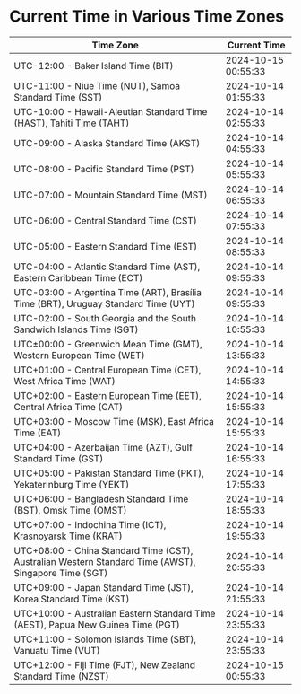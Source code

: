 # Current Time in Various Time Zones

| Time Zone | Current Time |
|-----------|--------------|
| UTC-12:00 - Baker Island Time (BIT) | 2024-10-15 00:55:33 |
| UTC-11:00 - Niue Time (NUT), Samoa Standard Time (SST) | 2024-10-14 01:55:33 |
| UTC-10:00 - Hawaii-Aleutian Standard Time (HAST), Tahiti Time (TAHT) | 2024-10-14 02:55:33 |
| UTC-09:00 - Alaska Standard Time (AKST) | 2024-10-14 04:55:33 |
| UTC-08:00 - Pacific Standard Time (PST) | 2024-10-14 05:55:33 |
| UTC-07:00 - Mountain Standard Time (MST) | 2024-10-14 06:55:33 |
| UTC-06:00 - Central Standard Time (CST) | 2024-10-14 07:55:33 |
| UTC-05:00 - Eastern Standard Time (EST) | 2024-10-14 08:55:33 |
| UTC-04:00 - Atlantic Standard Time (AST), Eastern Caribbean Time (ECT) | 2024-10-14 09:55:33 |
| UTC-03:00 - Argentina Time (ART), Brasília Time (BRT), Uruguay Standard Time (UYT) | 2024-10-14 09:55:33 |
| UTC-02:00 - South Georgia and the South Sandwich Islands Time (SGT) | 2024-10-14 10:55:33 |
| UTC±00:00 - Greenwich Mean Time (GMT), Western European Time (WET) | 2024-10-14 13:55:33 |
| UTC+01:00 - Central European Time (CET), West Africa Time (WAT) | 2024-10-14 14:55:33 |
| UTC+02:00 - Eastern European Time (EET), Central Africa Time (CAT) | 2024-10-14 15:55:33 |
| UTC+03:00 - Moscow Time (MSK), East Africa Time (EAT) | 2024-10-14 15:55:33 |
| UTC+04:00 - Azerbaijan Time (AZT), Gulf Standard Time (GST) | 2024-10-14 16:55:33 |
| UTC+05:00 - Pakistan Standard Time (PKT), Yekaterinburg Time (YEKT) | 2024-10-14 17:55:33 |
| UTC+06:00 - Bangladesh Standard Time (BST), Omsk Time (OMST) | 2024-10-14 18:55:33 |
| UTC+07:00 - Indochina Time (ICT), Krasnoyarsk Time (KRAT) | 2024-10-14 19:55:33 |
| UTC+08:00 - China Standard Time (CST), Australian Western Standard Time (AWST), Singapore Time (SGT) | 2024-10-14 20:55:33 |
| UTC+09:00 - Japan Standard Time (JST), Korea Standard Time (KST) | 2024-10-14 21:55:33 |
| UTC+10:00 - Australian Eastern Standard Time (AEST), Papua New Guinea Time (PGT) | 2024-10-14 23:55:33 |
| UTC+11:00 - Solomon Islands Time (SBT), Vanuatu Time (VUT) | 2024-10-14 23:55:33 |
| UTC+12:00 - Fiji Time (FJT), New Zealand Standard Time (NZST) | 2024-10-15 00:55:33 |
